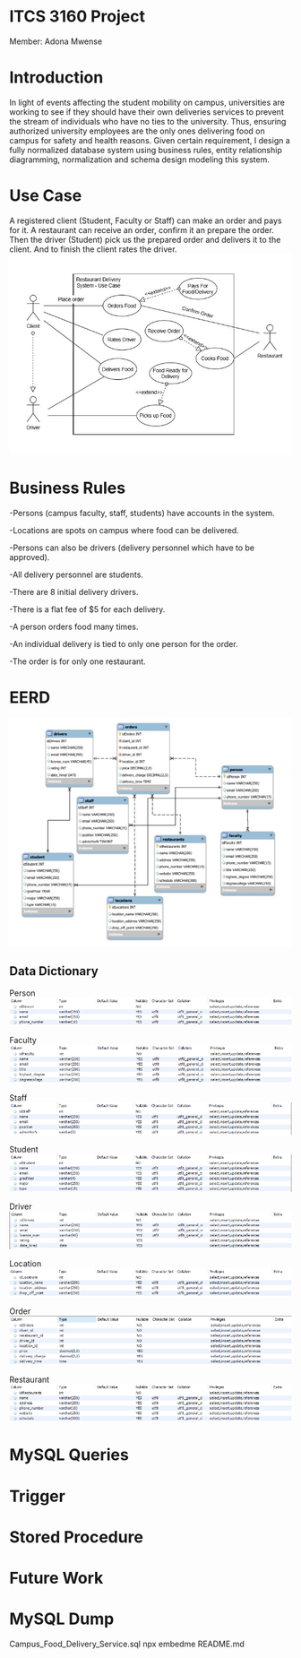 # ITCS 3160 Project
Member: Adona Mwense
# Introduction
In light of events affecting the student mobility on campus, universities are working to see if they should have their own deliveries services to prevent the stream of individuals who have no ties to the university. Thus, ensuring authorized university employees are the only ones delivering food on campus for safety and health reasons. Given certain requirement, I design a fully normalized database system using business rules, entity relationship diagramming, normalization and schema design modeling this system.
# Use Case
A registered client (Student, Faculty or Staff) can make an order and pays for it. A restaurant can receive an order, confirm it an prepare the order. Then the driver (Student) pick us the prepared order and delivers it to the client. And to finish the client rates the driver.
<img src="ITCS3160Pictures/UseCase.jpg" >
# Business Rules
-Persons (campus faculty, staff, students) have accounts in the system.

-Locations are spots on campus where food can be delivered.

-Persons can also be drivers (delivery personnel which have to be approved). 

-All delivery personnel are students.

-There are 8 initial delivery drivers.

-There is a flat fee of $5 for each delivery.

-A person orders food many times.

-An individual delivery is tied to only one person for the order.

-The order is for only one restaurant.  

 
# EERD

<img src="ITCS3160Pictures/ProjectERDiagram.jpg" >

## Data Dictionary

Person
<img src="ITCS3160Pictures/person.png" >

Faculty
<img src="ITCS3160Pictures/faculty.png" >

Staff
<img src="ITCS3160Pictures/staff.png" >

Student
<img src="ITCS3160Pictures/student.png" >

Driver
<img src="ITCS3160Pictures/drivers.png" >

Location
<img src="ITCS3160Pictures/location.png" >

Order
<img src="ITCS3160Pictures/orders.png" >

Restaurant
<img src="ITCS3160Pictures/restaurant.png" >



# MySQL Queries
# Trigger
# Stored Procedure
# Future Work
# MySQL Dump
Campus_Food_Delivery_Service.sql
npx embedme README.md
